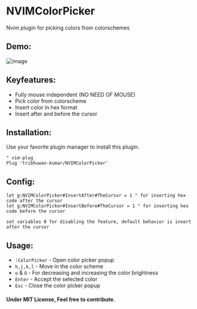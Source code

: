 # NVIMColorPicker
Nvim plugin for picking colors from colorschemes

## Demo:
![image](https://github.com/tribhuwan-kumar/NVIMColorPicker/assets/118052427/cd087696-1544-4e38-b353-6e29368f8702)


## Keyfeatures:
- Fully mouse independent (NO NEED OF MOUSE)
- Pick color from colorscheme
- Insert color in hex format
- Insert after and before the cursor

## Installation:
Use your favorite plugin manager to install this plugin.
```vim
" vim-plug
Plug 'tribhuwan-kumar/NVIMColorPicker'
```

## Config:
```vim
let g:NVIMColorPicker#InsertAfter#TheCursor = 1 " for inserting hex code after the cursor
let g:NVIMColorPicker#InsertBefore#TheCursor = 1 " for inserting hex code before the cursor
```
`set variables 0 for disabling the feature, default behavior is insert after the cursor`

## Usage:
- `:ColorPicker` - Open color picker popup
- `h,j,k,l` - Move in the color scheme
- `o` & `O` - For decreasing and increasing the color brightness
- `Enter` - Accept the selected color
- `Esc` - Close the color picker popup


#### Under MIT License, Feel free to contribute.
